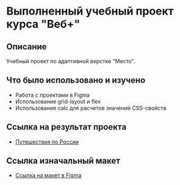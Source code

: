 # Выполненный учебный проект курса "Веб+"

## Описание

Учебный проект по адаптивной верстке "Место".

## Что было использовано и изучено
* Работа с проектами в Figma
* Использование grid-layout и flex
* Использование calc для расчетов значений CSS-свойств

## Ссылка на результат проекта

* [Путешествия по России](https://darkerros.github.io/mesto-project/)
## Ссылка изначальный макет

* [Ссылка на макет в Figma](https://www.figma.com/file/bjyvbKKJN2naO0ucURl2Z0/JavaScript.-Sprint-5?node-id=50160%3A172)
